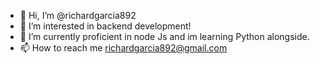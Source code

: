 - 👋 Hi, I’m @richardgarcia892
- 👀 I’m interested in backend development!
- 🌱 I’m currently proficient in node Js and im learning Python alongside. 
- 📫 How to reach me richardgarcia892@gmail.com
<!---
richardgarcia892/richardgarcia892 is a ✨ special ✨ repository because its `README.md` (this file) appears on your GitHub profile.
You can click the Preview link to take a look at your changes.
--->
